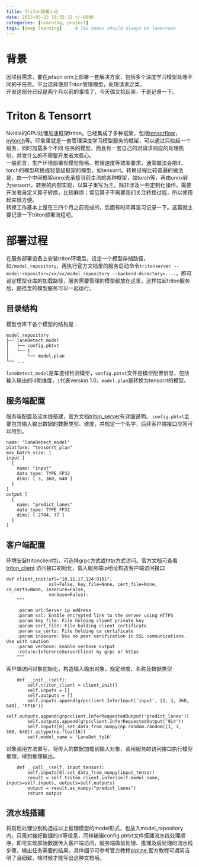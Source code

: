 ```yaml
---
title: Triton部署小记
date: 2023-05-23 18:55:32 +/-0800
categories: [learning, project]
tags: [deep learning]     # TAG names should always be lowercase
---
```


# 背景
因项目需求，要在jetson orin上部署一套解决方案，包括多个深度学习模型处理不同的子任务。平台选择使用Triton管理模型，处理请求之类。  
开发这部分已经是两个月以前的事情了，今天偶又拾起来，于是记录一下。

# Triton & Tensorrt
Nvidia的GPU处理加速框架triton。已经集成了多种框架，包括[tensorflow](https://github.com/triton-inference-server/tensorflow_backend)，[pytorch](https://github.com/triton-inference-server/pytorch_backend)等。印象里就是一套管理深度学习模型服务的框架，可以通过只拉起一个服务，同时加载多个不同
任务的模型，而且有一套自己的对请求响应的处理机制，并发什么的不需要开发者太费心。  
一般而言，生产环境部署有模型规格、推理速度等效率要求，通常做法会把tf、torch的模型转换成轻量级框架的模型，如tensorrt。转换过程比较普遍的做法是，由一个中间框架onnx去承接当前主流的各种框架，如torch等，再由onnx转为tensorrt。转换的内部实现，以算子重写为主。除非涉及一些定制化操作，需要开发者自定义算子转换，比较麻烦；常见算子不需要我们关注转换过程，所以使用起来很方便。  
转换工作基本上是在三四个月之前完成的，后面有时间再温习记录一下。这篇就主要记录一下triton部署流程吧。

# 部署过程
在服务部署设备上安装triton环境后，设定一个模型存储路径，如`/model_repository`，再执行官方文档里的服务启动命令`tritonserver --model-repositor=/xx/xx/model_repository --backend-directory=....`，即可设定模型仓库的加载路径，服务需要管理的模型都放在这里，这样拉起triton服务后，路径里的模型服务可以一起运行。  
## 目录结构
模型仓库下各个模型的结构是：  
```
model_repository  
├── laneDetect_model  
│   ├── config.pbtxt  
│   └── 1  
│       └── model.plan  
└── ...
```
`laneDetect_model`是车道线检测模型，`config.pbtxt`文件是模型配置信息，包括输入输出的id和维度，`1`代表version 1.0，`model.plan`是转换为tensorrt的模型。  

## 服务端配置
服务端配置及流水线搭建，官方文档[triton_server](https://github.com/triton-inference-server/server)有详细说明。
`config.pbtxt`主要包含输入输出数据的数据类型、维度，并规定一个名字，后续客户端接口应答可以用到。
```
name: "laneDetect_model"
platform: "tensorrt_plan"
max_batch_size: 1
input [
  {
    name: "input"
    data_type: TYPE_FP32
    dims: [ 3, 360, 640 ]
  }
]
output [
  {
    name: "predict_lanes"
    data_type: TYPE_FP32
    dims: [ 2784, 77 ]
  }
]
```
## 客户端配置
环境安装tritonclient包，可选择grpc方式或http方式访问。官方文档可查看[triton_client](https://github.com/triton-inference-server/client)
访问接口初始化，载入服务端ip地址构造客户端访问接口
```
def client_init(url="10.11.17.124:9101",
                ssl=False, key_file=None, cert_file=None, ca_certs=None, insecure=False,
                verbose=False):
    """

    :param url:Server ip address
    :param ssl: Enable encrypted link to the server using HTTPS
    :param key_file: File holding client private key
    :param cert_file: File holding client certificate
    :param ca_certs: File holding ca certificate
    :param insecure: Use no peer verification in SSL communications. Use with caution
    :param verbose: Enable verbose output
    :return:InferenceServerClient by grpc or https
    """
```
客户端访问对象初始化，构造输入输出对象，规定维度、名称及数据类型
```
    def __init__(self):
        self.triton_client = client_init()
        self.inputs = []
        self.outputs = []
        self.inputs.append(grpcclient.InferInput('input', [1, 3, 360, 640], 'FP16'))
        self.outputs.append(grpcclient.InferRequestedOutput('predict_lanes'))
        self.outputs.append(grpcclient.InferRequestedOutput('914'))
        self.inputs[0].set_data_from_numpy(np.random.random([1, 3, 360, 640]).astype(np.float16))
        self.model_name = 'LaneDet_fp16'
```
对象调用方法重写，将传入的数据加载到输入对象，调用服务的访问接口执行模型推理，得到推理输出。
``` 
    def __call__(self, input_tensor):
        self.inputs[0].set_data_from_numpy(input_tensor)
        result = self.triton_client.infer(self.model_name, inputs=self.inputs, outputs=self.outputs)
        output = result.as_numpy("predict_lanes")
        return output
```
## 流水线搭建
将前后处理分别构造成以上推理模型的model形式，也放入model_repository内，只需对接好数据的id等信息，同样编辑config.pbtxt文件搭建流水线处理顺序，即可实现原始数据传入客户端访问，服务端做前处理、推理及后处理的流水线步骤，输出任务需要的结果。具体细节可参考官方教程[pipline](https://github.com/triton-inference-server/server/blob/main/docs/user_guide/architecture.md#ensemble-models),官方教程可谓简洁明了且细致，啥时候才能写出这种文档哦。
